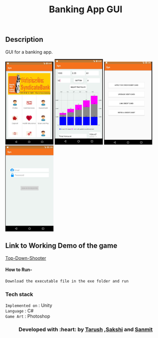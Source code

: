 </p>
<h1 align = 'center'>Banking App GUI</h1>
<br>



</p>

## Description ##
<p>
GUI for a banking app.
</p>


<img src="screenshots/mainscreen.jpg" width="30%" height="30%">
<img src="screenshots/graph.jpg" width="30%" height="30%">
<img src="screenshots/cardservices.jpg" width="30%" height="30%">
<img src="screenshots/signinpage.jpg" width="30%" height="30%">



## Link to Working Demo of the game ##
<a href="https://drive.google.com/file/d/12ygq0Bl6YTbB1GKVLgGqBxvAjmMbXIz7/view">
Top-Down-Shooter
</a>
<br>

#### How to Run- 

```html
Download the executable file in the exe folder and run
```

###             Tech stack
`Implemented on` : Unity  <br>
`Language` : C# <br>
`Game Art` : Photoshop  <br>

<h3 align="center"><b>Developed with :heart: by <a href="https://github.com/tarush-r">Tarush</a> ,<a href="https://github.com/sakship31/">Sakshi</a> and <a href="https://github.com/sanmitsahu/">Sanmit</a></b></h1>
